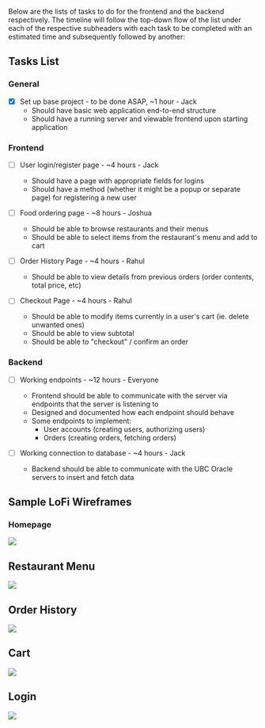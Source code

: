 Below are the lists of tasks to do for the frontend and the backend respectively. The timeline will follow the top-down flow of the list under each of the respective subheaders with each task to be completed with an estimated time and subsequently followed by another:

## Tasks List

### General
- [x] Set up base project - to be done ASAP, ~1 hour - Jack
    - Should have basic web application end-to-end structure
    - Should have a running server and viewable frontend upon starting application

### Frontend

- [ ] User login/register page - ~4 hours - Jack
    - Should have a page with appropriate fields for logins
    - Should have a method (whether it might be a popup or separate page) for registering a new user

- [ ] Food ordering page - ~8 hours - Joshua
    - Should be able to browse restaurants and their menus
    - Should be able to select items from the restaurant's menu and add to cart

- [ ] Order History Page - ~4 hours - Rahul
    - Should be able to view details from previous orders (order contents, total price, etc)

- [ ] Checkout Page - ~4 hours - Rahul
    - Should be able to modify items currently in a user's cart (ie. delete unwanted ones)
    - Should be able to view subtotal
    - Should be able to "checkout" / confirm an order

### Backend

- [ ] Working endpoints - ~12 hours - Everyone
    - Frontend should be able to communicate with the server via endpoints that the server is listening to
    - Designed and documented how each endpoint should behave
    - Some endpoints to implement:
        - User accounts (creating users, authorizing users)
        - Orders (creating orders, fetching orders)

- [ ] Working connection to database - ~4 hours - Jack
    - Backend should be able to communicate with the UBC Oracle servers to insert and fetch data

## Sample LoFi Wireframes
### Homepage
![](images/Homepage.png)

## Restaurant Menu
![](images/Restaurant%20Menu.png)

## Order History
![](images/Orders.png)

## Cart
![](images/Cart.png)

## Login
![](images/Login.png)

